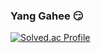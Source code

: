 ### Yang Gahee 😏 

[![Solved.ac Profile](http://mazassumnida.wtf/api/v2/generate_badge?boj=rkgmlals1)](https://solved.ac/rkgmlals1/)
